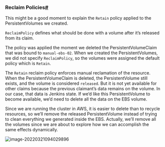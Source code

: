 ### Reclaim Policies[#](https://www.educative.io/module/lesson/a-practical-guide-to-kubernetes/gxmZK5R2N8l#Reclaim-Policies)

This might be a good moment to explain the `Retain` policy applied to the PersistentVolumes we created.



`ReclaimPolicy` defines what should be done with a volume after it’s released from its claim.



The policy was applied the moment we deleted the PersistentVolumeClaim that was bound to `manual-ebs-02`. When we created the PersistentVolumes, we did not specify `ReclaimPolicy`, so the volumes were assigned the default policy which is `Retain`.



The `Retain` reclaim policy enforces manual reclamation of the resource. When the PersistentVolumeClaim is deleted, the PersistentVolume still exists, and the volume is considered `released`. But it is not yet available for other claims because the previous claimant’s data remains on the volume. In our case, that data is Jenkins state. If we’d like this PersistentVolume to become available, we’d need to delete all the data on the EBS volume.



Since we are running the cluster in AWS, it is easier to delete than to recycle resources, so we’ll remove the released PersistentVolume instead of trying to clean everything we generated inside the EBS. Actually, we’ll remove all the volumes since we are about to explore how we can accomplish the same effects dynamically.



![image-20220321094029896](/Users/user/playground/share/nrookie.github.io/collections/k8s-related/volume/image-20220321094029896.png)